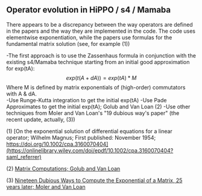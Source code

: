 ## Operator evolution in HiPPO / s4 / Mamaba

There appears to be a discrepancy between the way operators are defined in the papers and the way they are implemented in the code.  The code uses elementwise exponentiation, while the papers use formulas for the fundamental matrix solution (see, for example (1))

-The first approach is to use the Zassenhaus formula in conjunction with the existing s4/Mamaba technique starting from an initial good approximation for exp(tA):
$$exp(t(A + dA)) = exp(tA) * M $$
Where M is defined by matrix exponentials of (high-order) commutators with A & dA.  
-Use Runge-Kutta integration to get the initial exp(tA)
-Use Pade Approximates to get the initial exp(tA); Golub and Van Loan (2)
-Use other techniques from Moler and Van Loan's "19 dubious way's paper" (the recent update, actually, (3))


(1) [On the exponential solution of differential equations for a linear operator; Wilhelm Magnus;
First published: November 1954; https://doi.org/10.1002/cpa.3160070404](https://onlinelibrary.wiley.com/doi/epdf/10.1002/cpa.3160070404?saml_referrer)

(2) [Matrix Computations; Golub and Van Loan](https://epubs.siam.org/doi/book/10.1137/1.9781421407944)

(3) [Nineteen Dubious Ways to Compute the Exponential of a Matrix, 25 years later; Moler and Van Loan](https://epubs.siam.org/doi/10.1137/S00361445024180)
